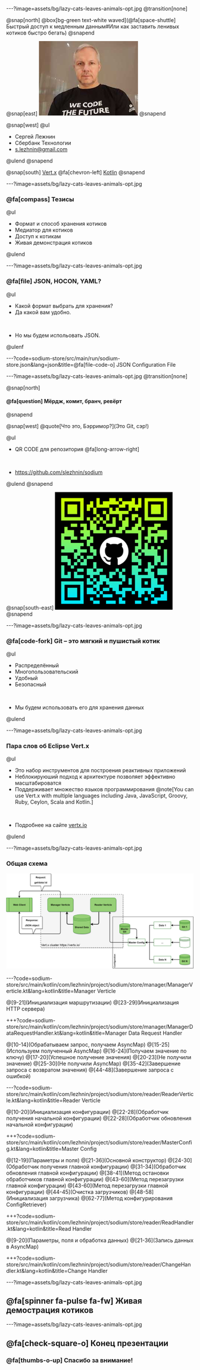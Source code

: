 ---?image=assets/bg/lazy-cats-leaves-animals-opt.jpg
@transition[none]

@snap[north]
@box[bg-green text-white waved](@fa[space-shuttle] Быстрый доступ к медленным данным​#Или как заставить ленивых  котиков  быстро бегать​)
@snapend

@snap[east]
![Profile Photo](assets/profile_photo_2.jpg)
@snapend

@snap[west]
@ul[](false)

- Сергей Лежнин
- Сбербанк Технологии
- [s.lezhnin@gmail.com](mailto:s.lezhnin@gmail.com)

@ulend
@snapend

@snap[south]
[Vert.x](https://vertx.io) @fa[chevron-left] [Kotlin](https://kotlinlang.org)
@snapend

---?image=assets/bg/lazy-cats-leaves-animals-opt.jpg
### @fa[compass] Тезисы​

@ul

- Формат и способ хранения котиков​
- Медиатор для котиков​
- Доступ к котикам​
- Живая демонстрация котиков

@ulend

---?image=assets/bg/lazy-cats-leaves-animals-opt.jpg
### @fa[file] JSON, HOCON, YAML?​

@ul

- Какой формат выбрать для хранения?
- Да какой вам удобно.

<br>

- Но мы будем испольовать JSON.

@ulenf

---?code=sodium-store/src/main/run/sodium-store.json&lang=json&title=@fa[file-code-o] JSON Configuration File

---?image=assets/bg/lazy-cats-leaves-animals-opt.jpg
@transition[none]

@snap[north]
#### @fa[question] Мёрдж, комит, бранч, ревёрт
@snapend

@snap[west]
@quote[Что это, Бэрримор?](​Это Git, сэр!)​

@ul

- QR CODE для репозитория @fa[long-arrow-right]

<br>

- https://github.com/slezhnin/sodium

@ulend
@snapend

@snap[south-east]
![QR](assets/logo_qr.png)
@snapend

---?image=assets/bg/lazy-cats-leaves-animals-opt.jpg
### @fa[code-fork] Git – это мягкий и пушистый котик​

@ul

- Распределённый​
- Многопользовательский​
- Удобный​
- Безопасный​

​<br>

- Мы будем использовать его для хранения данных​

@ulend

---?image=assets/bg/lazy-cats-leaves-animals-opt.jpg
### Пара слов об Eclipse Vert.x

@ul

- Это набор инструментов для построения реактивных приложений
- Неблокируюший подход к архитектуре позволяет эффективно масштабироватся
- Поддерживает множество языков программирования @note[You can use Vert.x with multiple languages including Java, JavaScript, Groovy, Ruby, Ceylon, Scala and Kotlin.]

<br>

- Подробнее на сайте [vertx.io](https://vertx.io/)

@ulend

---?image=assets/bg/lazy-cats-leaves-animals-opt.jpg
### Общая схема

![General Schema](assets/general_schema.png)

---?code=sodium-store/src/main/kotlin/com/lezhnin/project/sodium/store/manager/ManagerVerticle.kt&lang=kotlin&title=Manager Verticle

@[9-21](Инициализация маршрутизации)
@[23-29](Инициализация HTTP сервера)

+++?code=sodium-store/src/main/kotlin/com/lezhnin/project/sodium/store/manager/ManagerDataRequestHandler.kt&lang=kotlin&title=Manager Data Request Handler

@[10-14](Обрабатываем запрос, получаем AsyncMap)
@[15-25](Используем полученный AsyncMap)
@[16-24](Получаем значение по ключу)
@[17-20](Успешное получение значения)
@[20-23](Не получили значение)
@[25-30](Не получили AsyncMap)
@[35-42](Завершение запроса с возвратом значения)
@[44-48](Завершение запроса с ошибкой)

---?code=sodium-store/src/main/kotlin/com/lezhnin/project/sodium/store/reader/ReaderVerticle.kt&lang=kotlin&title=Reader Verticle

@[10-20](Инициализация конфигурации)
@[22-28](Обработчик получения начальной конфигурации)
@[22-28](Обработчик обновления начальной конфигурации)

+++?code=sodium-store/src/main/kotlin/com/lezhnin/project/sodium/store/reader/MasterConfig.kt&lang=kotlin&title=Master Config

@[12-19](Параметры и поля)
@[21-36](Основной конструктор)
@[24-30](Обработчик получения главной конфигурации)
@[31-34](Обработчик обновления главной конфигурации)
@[38-41](Метод остановки обработчиков главной конфигурации)
@[43-60](Метод перезагрузки главной конфигурации)
@[43-60](Метод перезагрузки главной конфигурации)
@[44-45](Очистка загрузчиков)
@[48-58](Инициализация загрузчика)
@[62-77](Метод конфигурирования ConfigRetriever)

+++?code=sodium-store/src/main/kotlin/com/lezhnin/project/sodium/store/reader/ReadHandler.kt&lang=kotlin&title=Read Handler

@[9-20](Параметры, поля и обработка данных)
@[21-36](Запись данных в AsyncMap)

+++?code=sodium-store/src/main/kotlin/com/lezhnin/project/sodium/store/reader/ChangeHandler.kt&lang=kotlin&title=Change Handler

---?image=assets/bg/lazy-cats-leaves-animals-opt.jpg
## @fa[spinner fa-pulse fa-fw] Живая демострация котиков

---?image=assets/bg/lazy-cats-leaves-animals-opt.jpg
## @fa[check-square-o] Конец презентации
### @fa[thumbs-o-up] Спасибо за внимание!
